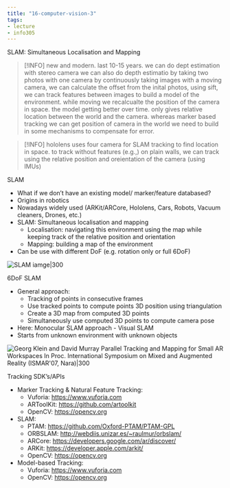 ```yaml
---
title: "16-computer-vision-3"
tags: 
- lecture
- info305
---
```



SLAM: Simultaneous Localisation and Mapping

> [!INFO] new and modern. last 10-15 years.
> we can do dept estimation with stereo camera
> we can also do depth estimatio by taking two photos with one camera
> by continuously taking images with a moving camera, we can calculate the offset from the inital photos, using sift, we can track features between images to build a model of the environment. while moving we recalcualte the position of the camera in space. the model getting better over time. 
> only gives relative location between the world and the camera. whereas marker based tracking we can get position of camera in the world
> we need to build in some mechanisms to compensate for error.

> [!INFO] hololens
> uses four camera for SLAM tracking to find location in space. 
> to track without features (e.g.,) on plain walls, we can track using the relative position and oreientation of the camera (using IMUs)

SLAM
- What if we don’t have an existing model/ marker/feature databased? 
- Origins in robotics 
- Nowadays widely used (ARKit/ARCore, Hololens, Cars, Robots, Vacuum cleaners, Drones, etc.) 
- SLAM: Simultaneous localisation and mapping 
	- Localisation: navigating this environment using the map while keeping track of the relative position and orientation 
	- Mapping: building a map of the environment 
- Can be use with different DoF (e.g. rotation only or full 6DoF)

![SLAM iamge|300](https://i.imgur.com/QkMNcWo.png)

6DoF SLAM
- General approach: 
	- Tracking of points in consecutive frames 
	- Use tracked points to compute points 3D position using triangulation 
	- Create a 3D map from computed 3D points 
	- Simultaneously use computed 3D points to compute camera pose 
- Here: Monocular SLAM approach - Visual SLAM 
- Starts from unknown environment with unknown objects

![Georg Klein and David Murray Parallel Tracking and Mapping for Small AR Workspaces In Proc. International Symposium on Mixed and Augmented Reality (ISMAR'07, Nara)|300](https://i.imgur.com/1cgtxQy.png)

Tracking SDK’s/APIs
- Marker Tracking & Natural Feature Tracking: 
	- Vuforia: https://www.vuforia.com 
	- ARToolKit: https://github.com/artoolkit 
	- OpenCV: https://opencv.org 
- SLAM: 
	- PTAM: https://github.com/Oxford-PTAM/PTAM-GPL 
	- ORBSLAM: http://webdiis.unizar.es/~raulmur/orbslam/ 
	- ARCore: https://developers.google.com/ar/discover/ 
	- ARKit: https://developer.apple.com/arkit/ 
	- OpenCV: https://opencv.org 
- Model-based Tracking: 
	- Vuforia: https://www.vuforia.com 
	- OpenCV: https://opencv.org